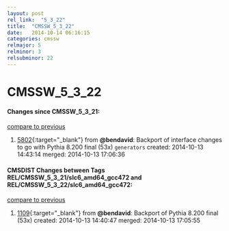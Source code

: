 ```yaml
---
layout: post
rel_link:  "5_3_22"
title:  "CMSSW_5_3_22"
date:   2014-10-14 06:16:15
categories: cmssw
relmajor: 5
relminor: 3
relsubminor: 22
---
```


# CMSSW_5_3_22
#### Changes since CMSSW_5_3_21:

[compare to previous](https://github.com/cms-sw/cmssw/compare/CMSSW_5_3_21...CMSSW_5_3_22)



1. [5802](http://github.com/cms-sw/cmssw/pull/5802){:target="_blank"}  from **@bendavid**: Backport of interface changes to go with Pythia 8.200 final (53x) `generators`  created: 2014-10-13 14:43:14 merged: 2014-10-13 17:06:36

#### CMSDIST Changes between Tags REL/CMSSW_5_3_21/slc6_amd64_gcc472 and REL/CMSSW_5_3_22/slc6_amd64_gcc472:

[compare to previous](https://github.com/cms-sw/cmsdist/compare/REL/CMSSW_5_3_21/slc6_amd64_gcc472...REL/CMSSW_5_3_22/slc6_amd64_gcc472)



1. [1109](http://github.com/cms-sw/cmsdist/pull/1109){:target="_blank"}  from **@bendavid**: Backport of Pythia 8.200 final (53x) created: 2014-10-13 14:40:47 merged: 2014-10-13 17:05:55
